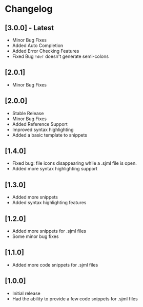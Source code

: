 # Changelog

## [3.0.0] - Latest
- Minor Bug Fixes
- Added Auto Completion
- Added Error Checking Features
- Fixed Bug `!def` doesn't generate semi-colons

## [2.0.1]
- Minor Bug Fixes

## [2.0.0] 
- Stable Release
- Minor Bug Fixes
- Added Reference Support
- Improved syntax highlighting
- Added a basic template to snippets

## [1.4.0]
- Fixed bug: file icons disappearing while a .sjml file is open.
- Added more syntax highlighting support

## [1.3.0]
- Added more snippets
- Added syntax highlighting features

## [1.2.0]
- Added more snippets for .sjml files
- Some minor bug fixes

## [1.1.0]
- Added more code snippets for .sjml files

## [1.0.0]
- Initial release
- Had the ability to provide a few code snippets for .sjml files

